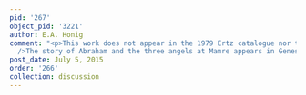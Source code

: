 ```yaml
---
pid: '267'
object_pid: '3221'
author: E.A. Honig
comment: "<p>This work does not appear in the 1979 Ertz catalogue nor the Honig Database.<br
  />The story of Abraham and the three angels at Mamre appears in Genesis 18.</p>"
post_date: July 5, 2015
order: '266'
collection: discussion
---
```

